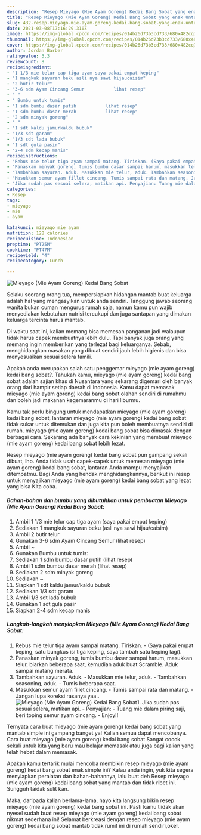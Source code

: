 ```yaml
---
description: "Resep Mieyago (Mie Ayam Goreng) Kedai Bang Sobat yang enak Untuk Jualan"
title: "Resep Mieyago (Mie Ayam Goreng) Kedai Bang Sobat yang enak Untuk Jualan"
slug: 432-resep-mieyago-mie-ayam-goreng-kedai-bang-sobat-yang-enak-untuk-jualan
date: 2021-03-08T17:16:29.310Z
image: https://img-global.cpcdn.com/recipes/014b26d73b3cd733/680x482cq70/mieyago-mie-ayam-goreng-kedai-bang-sobat-foto-resep-utama.jpg
thumbnail: https://img-global.cpcdn.com/recipes/014b26d73b3cd733/680x482cq70/mieyago-mie-ayam-goreng-kedai-bang-sobat-foto-resep-utama.jpg
cover: https://img-global.cpcdn.com/recipes/014b26d73b3cd733/680x482cq70/mieyago-mie-ayam-goreng-kedai-bang-sobat-foto-resep-utama.jpg
author: Jordan Barber
ratingvalue: 3.3
reviewcount: 8
recipeingredient:
- "1 1/3 mie telur cap tiga ayam saya pakai empat keping"
- "1 mangkuk sayuran beku asli nya sawi hijaucaisim"
- "2 butir telur"
- "3-6 sdm Ayam Cincang Semur           lihat resep"
- " "
- " Bumbu untuk tumis"
- "1 sdm bumbu dasar putih           lihat resep"
- "1 sdm bumbu dasar merah           lihat resep"
- "2 sdm minyak goreng"
- " "
- "1 sdt kaldu jamurkaldu bubuk"
- "1/3 sdt garam"
- "1/3 sdt lada bubuk"
- "1 sdt gula pasir"
- "2-4 sdm kecap manis"
recipeinstructions:
- "Rebus mie telur tiga ayam sampai matang. Tiriskan. (Saya pakai empat keping, satu bungkus isi tiga keping, saya tambah satu keping lagi)."
- "Panaskan minyak goreng, tumis bumbu dasar sampai harum, masukkan telur, biarkan beberapa saat, kemudian aduk buat Scramble. Aduk sampai matang merata."
- "Tambahkan sayuran. Aduk. Masukkan mie telur, aduk. Tambahkan seasoning, aduk. Tumis beberapa saat."
- "Masukkan semur ayam fillet cincang. Tumis sampai rata dan matang. Jangan lupa koreksi rasanya yaa.."
- "Jika sudah pas sesuai selera, matikan api. Penyajian: Tuang mie dalam piring saji, beri toping semur ayam cincang. Enjoy!!"
categories:
- Resep
tags:
- mieyago
- mie
- ayam

katakunci: mieyago mie ayam 
nutrition: 128 calories
recipecuisine: Indonesian
preptime: "PT25M"
cooktime: "PT47M"
recipeyield: "4"
recipecategory: Lunch

---
```



![Mieyago (Mie Ayam Goreng) Kedai Bang Sobat](https://img-global.cpcdn.com/recipes/014b26d73b3cd733/680x482cq70/mieyago-mie-ayam-goreng-kedai-bang-sobat-foto-resep-utama.jpg)

Selaku seorang orang tua, mempersiapkan hidangan mantab buat keluarga adalah hal yang mengasyikan untuk anda sendiri. Tanggung jawab seorang  wanita bukan cuman mengurus rumah saja, namun kamu pun wajib menyediakan kebutuhan nutrisi tercukupi dan juga santapan yang dimakan keluarga tercinta harus mantab.

Di waktu  saat ini, kalian memang bisa memesan panganan jadi walaupun tidak harus capek membuatnya lebih dulu. Tapi banyak juga orang yang memang ingin memberikan yang terlezat bagi keluarganya. Sebab, menghidangkan masakan yang dibuat sendiri jauh lebih higienis dan bisa menyesuaikan sesuai selera famili. 



Apakah anda merupakan salah satu penggemar mieyago (mie ayam goreng) kedai bang sobat?. Tahukah kamu, mieyago (mie ayam goreng) kedai bang sobat adalah sajian khas di Nusantara yang sekarang digemari oleh banyak orang dari hampir setiap daerah di Indonesia. Kamu dapat memasak mieyago (mie ayam goreng) kedai bang sobat olahan sendiri di rumahmu dan boleh jadi makanan kegemaranmu di hari liburmu.

Kamu tak perlu bingung untuk mendapatkan mieyago (mie ayam goreng) kedai bang sobat, lantaran mieyago (mie ayam goreng) kedai bang sobat tidak sukar untuk ditemukan dan juga kita pun boleh membuatnya sendiri di rumah. mieyago (mie ayam goreng) kedai bang sobat bisa dimasak dengan berbagai cara. Sekarang ada banyak cara kekinian yang membuat mieyago (mie ayam goreng) kedai bang sobat lebih lezat.

Resep mieyago (mie ayam goreng) kedai bang sobat pun gampang sekali dibuat, lho. Anda tidak usah capek-capek untuk memesan mieyago (mie ayam goreng) kedai bang sobat, lantaran Anda mampu menyajikan ditempatmu. Bagi Anda yang hendak menghidangkannya, berikut ini resep untuk menyajikan mieyago (mie ayam goreng) kedai bang sobat yang lezat yang bisa Kita coba.

<!--inarticleads1-->

##### Bahan-bahan dan bumbu yang dibutuhkan untuk pembuatan Mieyago (Mie Ayam Goreng) Kedai Bang Sobat:

1. Ambil 1 1/3 mie telur cap tiga ayam (saya pakai empat keping)
1. Sediakan 1 mangkuk sayuran beku (asli nya sawi hijau/caisim)
1. Ambil 2 butir telur
1. Gunakan 3-6 sdm Ayam Cincang Semur           (lihat resep)
1. Ambil  ~
1. Gunakan  Bumbu untuk tumis:
1. Sediakan 1 sdm bumbu dasar putih           (lihat resep)
1. Ambil 1 sdm bumbu dasar merah           (lihat resep)
1. Sediakan 2 sdm minyak goreng
1. Sediakan  ~
1. Siapkan 1 sdt kaldu jamur/kaldu bubuk
1. Sediakan 1/3 sdt garam
1. Ambil 1/3 sdt lada bubuk
1. Gunakan 1 sdt gula pasir
1. Siapkan 2-4 sdm kecap manis




<!--inarticleads2-->

##### Langkah-langkah menyiapkan Mieyago (Mie Ayam Goreng) Kedai Bang Sobat:

1. Rebus mie telur tiga ayam sampai matang. Tiriskan. - (Saya pakai empat keping, satu bungkus isi tiga keping, saya tambah satu keping lagi).
1. Panaskan minyak goreng, tumis bumbu dasar sampai harum, masukkan telur, biarkan beberapa saat, kemudian aduk buat Scramble. Aduk sampai matang merata.
1. Tambahkan sayuran. Aduk. - Masukkan mie telur, aduk. - Tambahkan seasoning, aduk. - Tumis beberapa saat.
1. Masukkan semur ayam fillet cincang. - Tumis sampai rata dan matang. - Jangan lupa koreksi rasanya yaa..
<img src="//assets-global.cpcdn.com/assets/icons/button_play-2c75c40dde080a61004c1f40b05d8f140eaff45d7e9e6481dc71c63d2e7c4909.png" alt="Mieyago (Mie Ayam Goreng) Kedai Bang Sobat">1. Jika sudah pas sesuai selera, matikan api. - Penyajian: - Tuang mie dalam piring saji, beri toping semur ayam cincang. - Enjoy!!




Ternyata cara buat mieyago (mie ayam goreng) kedai bang sobat yang mantab simple ini gampang banget ya! Kalian semua dapat mencobanya. Cara buat mieyago (mie ayam goreng) kedai bang sobat Sangat cocok sekali untuk kita yang baru mau belajar memasak atau juga bagi kalian yang telah hebat dalam memasak.

Apakah kamu tertarik mulai mencoba membikin resep mieyago (mie ayam goreng) kedai bang sobat enak simple ini? Kalau anda ingin, yuk kita segera menyiapkan peralatan dan bahan-bahannya, lalu buat deh Resep mieyago (mie ayam goreng) kedai bang sobat yang mantab dan tidak ribet ini. Sungguh taidak sulit kan. 

Maka, daripada kalian berlama-lama, hayo kita langsung bikin resep mieyago (mie ayam goreng) kedai bang sobat ini. Pasti kamu tiidak akan nyesel sudah buat resep mieyago (mie ayam goreng) kedai bang sobat nikmat sederhana ini! Selamat berkreasi dengan resep mieyago (mie ayam goreng) kedai bang sobat mantab tidak rumit ini di rumah sendiri,oke!.

